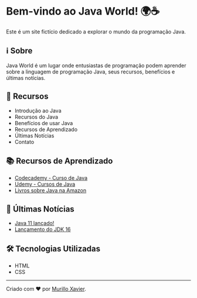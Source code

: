 # Bem-vindo ao Java World! 🌍☕

Este é um site fictício dedicado a explorar o mundo da programação Java.

## ℹ️ Sobre

Java World é um lugar onde entusiastas de programação podem aprender sobre a linguagem de programação Java, seus recursos, benefícios e últimas notícias.

## 🚀 Recursos

- Introdução ao Java
- Recursos do Java
- Benefícios de usar Java
- Recursos de Aprendizado
- Últimas Notícias
- Contato

## 📚 Recursos de Aprendizado

- [Codecademy - Curso de Java](https://www.codecademy.com/learn/learn-java)
- [Udemy - Cursos de Java](https://www.udemy.com/topic/java/)
- [Livros sobre Java na Amazon](https://www.amazon.com.br/s?k=java&__mk_pt_BR=%C3%85M%C3%85%C5%BD%C3%95%C3%91&ref=nb_sb_noss_1)

## 📰 Últimas Notícias

- [Java 11 lançado!](https://www.oracle.com/java/technologies/java11.html)
- [Lançamento do JDK 16](https://www.oracle.com/java/technologies/javase-jdk16-downloads.html)

## 🛠️ Tecnologias Utilizadas

- HTML
- CSS
  
---

Criado com ❤️ por [Murillo Xavier](https://github.com/XavieerSnw).
